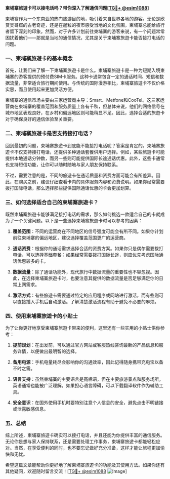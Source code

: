 **柬埔寨旅遊卡可以接电话吗？带你深入了解通信问题[[TG💪+ @esim1088](https://t.me/s/esim1088)]**

柬埔寨作为一个东南亚的热门旅游目的地，吸引着来自世界各地的游客。无论是欣赏吴哥窟的古老奇迹，还是在暹粒的夜市感受当地的文化氛围，柬埔寨总能给旅行者留下深刻的印象。然而，对于许多计划前往柬埔寨的游客来说，有一个问题常常困扰着他们——那就是当地的通信情况，尤其是关于柬埔寨旅遊卡能否接打电话的问题。

### 一、柬埔寨旅遊卡的基本概念

首先，让我们来了解一下柬埔寨旅遊卡是什么。柬埔寨旅遊卡是一种为短期入境柬埔寨的游客提供的预付费SIM卡服务。这种卡通常包含一定的通话时间、短信和数据流量，非常适合旅行期间使用。与传统的国际漫游相比，柬埔寨旅遊卡不仅价格实惠，而且使用起来更加灵活方便。

柬埔寨的通信市场主要由三家运营商主导：Smart、Metfone和CooTel。这三家运营商在柬埔寨的覆盖范围和服务质量上各有千秋，但总体来说，他们的网络信号在城市地区表现良好，在乡村和偏远地区则可能稍显不足。因此，选择合适的旅遊卡对于确保良好的通信体验至关重要。

### 二、柬埔寨旅遊卡是否支持接打电话？

回到最初的问题，柬埔寨旅遊卡到底能不能接打电话呢？答案是肯定的。柬埔寨旅遊卡不仅支持接打电话，还提供多种通话套餐供用户选择。例如，某些旅遊卡可能提供本地通话分钟数，而另一些则可能提供国际长途通话优惠。此外，这些卡通常也支持短信功能，让你可以随时随地与家人朋友保持联系。

不过，需要注意的是，不同的旅遊卡在通话质量和资费方面可能会有所差异。因此，在购买之前，建议仔细查看卡内的具体服务内容和资费说明。如果你经常需要拨打国际电话，那么选择那些提供国际通话优惠的卡会更加划算。

### 三、如何选择适合自己的柬埔寨旅遊卡？

既然柬埔寨旅遊卡能够满足接打电话的需求，那么如何挑选一款适合自己的卡就成为了一个关键问题。以下是一些选择柬埔寨旅遊卡时可以参考的因素：

1. **覆盖范围**：不同的运营商在不同地区的信号强度可能会有所不同。如果你计划前往柬埔寨的偏远地区，建议选择覆盖范围更广的运营商。

2. **通话资费**：根据你的通话需求选择合适的资费方案。如果你只是偶尔需要拨打电话，可以选择基础套餐；如果经常需要拨打国际长途，则应优先考虑国际通话优惠较多的卡。

3. **数据流量**：除了通话功能外，现代旅行中数据流量的重要性也不容忽视。因此，在选择柬埔寨旅遊卡时，也要注意其提供的数据流量是否足够满足你的日常上网需求。

4. **激活方式**：有些旅遊卡需要通过特定的应用程序或网站进行激活，而有些则可以直接插入手机后自动激活。了解清楚激活流程有助于避免不必要的麻烦。

### 四、使用柬埔寨旅遊卡的小贴士

为了让你更好地享受柬埔寨旅遊卡带来的便利，这里还有一些实用的小贴士供你参考：

1. **提前规划**：在出发前，可以通过官方网站或客服热线咨询最新的产品信息和服务详情，以便做出最明智的选择。

2. **备用电源**：手机电量耗尽会影响你的沟通效率，因此记得随身携带充电宝以备不时之需。

3. **语言支持**：虽然柬埔寨的主要语言是高棉语，但在主要旅游景点和服务场所，英语通常也能被广泛理解。如果担心语言障碍，可以下载翻译软件作为辅助工具。

4. **安全意识**：在国外使用手机时要特别注意个人信息的安全，避免点击不明链接或泄露敏感信息。

### 五、总结

综上所述，柬埔寨旅遊卡确实可以接打电话，并且还能为你提供丰富的通信服务。无论你是想与家人保持联系，还是需要处理工作事务，柬埔寨旅遊卡都能轻松应对。当然，在享受便利的同时，也不要忘记做好充分准备，这样才能让旅程更加愉快和无忧。

希望这篇文章能帮助你更好地了解柬埔寨旅遊卡的功能及其使用方法。如果你还有其他疑问，欢迎随时留言交流！[[TG💪+ @esim1088](https://t.me/s/esim1088) ![Image](https://i.postimg.cc/4NQfJmqS/Snipaste-2025-05-13-00-14-12.png)]